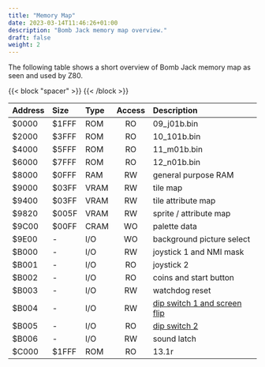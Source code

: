 ```yaml
---
title: "Memory Map"
date: 2023-03-14T11:46:26+01:00
description: "Bomb Jack memory map overview."
draft: false
weight: 2
---
```


The following table shows a short overview of Bomb Jack memory map as seen and used by Z80.

<!--more-->

{{< block "spacer" >}}
{{< /block >}}

| Address | Size  | Type | Access | Description               |
|:--------|:------|:-----|:------:|:--------------------------|
| $0000   | $1FFF | ROM  | RO     | 09_j01b.bin               |
| $2000   | $3FFF | ROM  | RO     | 10_101b.bin               |
| $4000   | $5FFF | ROM  | RO     | 11_m01b.bin               |
| $6000   | $7FFF | ROM  | RO     | 12_n01b.bin               |
| $8000   | $0FFF | RAM  | RW     | general purpose RAM       |
| $9000   | $03FF | VRAM | RW     | tile map |
| $9400   | $03FF | VRAM | RW     | tile attribute map |
| $9820   | $005F | VRAM | RW     | sprite / attribute map |
| $9C00   | $00FF | CRAM | WO     | palette data |
| $9E00   | -     | I/O  | WO     | background picture select |
| $B000   | -     | I/O  | RW     | joystick 1 and NMI mask |
| $B001   | -     | I/O  | RO     | joystick 2 |
| $B002   | -     | I/O  | RO     | coins and start button |
| $B003   | -     | I/O  | RW     | watchdog reset |
| $B004   | -     | I/O  | RW     | [dip switch 1 and screen flip](../dip-switch/#ds_1) |
| $B005   | -     | I/O  | RO     | [dip switch 2](../dip-switch/#ds_2) |
| $B006   | -     | I/O  | RW     | sound latch |
| $C000   | $1FFF | ROM  | RO     | 13.1r |
